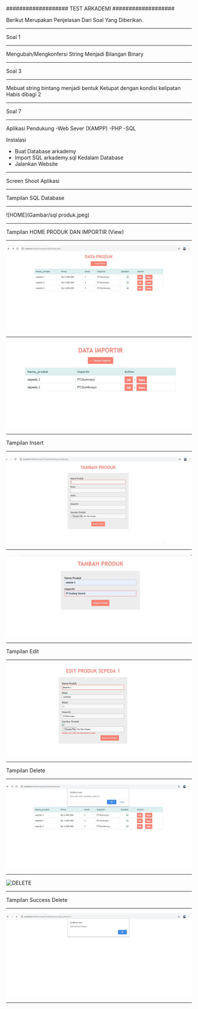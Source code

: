 ###################
TEST ARKADEMI
###################

Berikut Merupakan Penjelasan Dari Soal Yang Diberikan.

*******************
Soal 1
*******************

Mengubah/Mengkonfersi String Menjadi Bilangan Binary 
*******************
Soal 3
*******************
Mebuat string bintang menjadi bentuk Ketupat dengan kondisi kelipatan Habis dibagi 2
**************************
Soal 7
**************************
Aplikasi Pendukung
-Web Sever (XAMPP)
-PHP
-SQL

Instalasi
- Buat Database arkademy
- Import SQL arkademy.sql Kedalam Database
- Jalankan Website

*******************
Screen Shoot Aplikasi
*******************
Tampilan SQL Database 
**************************
![HOME](Gambar/sql produk.jpeg)
**************************
Tampilan HOME PRODUK DAN IMPORTIR (View)
****************************************
![HOME](Gambar/Tampilan_Produk.JPG)
***********************************
![HOME](Gambar/Tampilan_Data_Importir.JPG)
******************************************
Tampilan Insert
**************************
![INSERT](Gambar/Tampilan_tambah_Produk.JPG)
********************************************
![INSERT](Gambar/Tampilan_tambah_importir.JPG)
**********************************************
Tampilan Edit
**************************
![UPDATE](Gambar/Tampilan_Edit_Produk.JPG)
*******************************************
Tampilan Delete
**************************
![DELETE](Gambar/Proses_Hapus_Produk.JPG)
*****************************************
![DELETE](Gambar/Proses_Hapus_importir.JPG)
*****************************************
Tampilan Success Delete
**************************
![DELETE](Gambar/Proses_Berhasil_Dihapus.JPG)
**************************